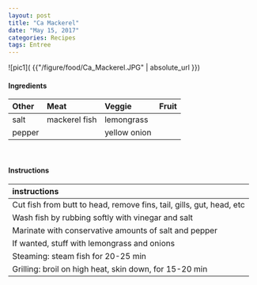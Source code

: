 ```yaml
---
layout: post
title: "Ca Mackerel"
date: "May 15, 2017"
categories: Recipes
tags: Entree
---
```




![pic1]( {{"/figure/food/Ca_Mackerel.JPG" | absolute_url }})




#### Ingredients

<table class = "presenttab">
 <thead>
  <tr>
   <th style="text-align:left;"> Other </th>
   <th style="text-align:left;"> Meat </th>
   <th style="text-align:left;"> Veggie </th>
   <th style="text-align:left;"> Fruit </th>
  </tr>
 </thead>
<tbody>
  <tr>
   <td style="text-align:left;"> salt </td>
   <td style="text-align:left;"> mackerel fish </td>
   <td style="text-align:left;"> lemongrass </td>
   <td style="text-align:left;">  </td>
  </tr>
  <tr>
   <td style="text-align:left;"> pepper </td>
   <td style="text-align:left;">  </td>
   <td style="text-align:left;"> yellow onion </td>
   <td style="text-align:left;">  </td>
  </tr>
</tbody>
</table>

<br>

#### Instructions

<table class = "presenttabnoh">
 <thead>
  <tr>
   <th style="text-align:left;"> instructions </th>
  </tr>
 </thead>
<tbody>
  <tr>
   <td style="text-align:left;"> Cut fish from butt to head, remove fins, tail, gills, gut, head, etc </td>
  </tr>
  <tr>
   <td style="text-align:left;"> Wash fish by rubbing softly with vinegar and salt </td>
  </tr>
  <tr>
   <td style="text-align:left;"> Marinate with conservative amounts of salt and pepper </td>
  </tr>
  <tr>
   <td style="text-align:left;"> If wanted, stuff with lemongrass and onions </td>
  </tr>
  <tr>
   <td style="text-align:left;"> Steaming: steam fish for 20-25 min </td>
  </tr>
  <tr>
   <td style="text-align:left;"> Grilling: broil on high heat, skin down, for 15-20 min </td>
  </tr>
</tbody>
</table>


